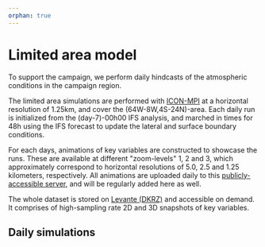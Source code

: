 ```yaml
---
orphan: true
---
```


# Limited area model

To support the campaign, we perform daily hindcasts of the atmospheric conditions in the campaign region.

The limited area simulations are performed with [ICON-MPI](https://gitlab.dkrz.de/icon/icon-mpim) at a horizontal resolution of 1.25km, and cover the (64W-8W,4S-24N)-area. Each daily run is initialized from the (day-7)-00h00 IFS analysis, and marched in times for 48h using the IFS forecast to update the lateral and surface boundary conditions.

For each days, animations of key variables are constructed to showcase the runs. These are available at different "zoom-levels" 1, 2 and 3, which approximately correspond to horizontal resolutions of 5.0, 2.5 and 1.25 kilometers, respectively. All animations are uploaded daily to this [publicly-accessible server](https://swiftbrowser.dkrz.de/public/dkrz_f765c92765f44c068725c0d08cc1e6c5/LAM-ORCESTRA/), and will be regularly added here as well.

The whole dataset is stored on [Levante (DKRZ)](https://docs.dkrz.de/doc/levante/index.html) and accessible on demand. It comprises of high-sampling rate 2D and 3D snapshots of key variables.

## Daily simulations

```{list-videos}
```

<script>
    let today = new Date();
    // HACK: Simulations take a while... should be available with an 8-day offset
    let week = new Date(1979, 1, 9) - new Date(1979, 1, 1);

    document.querySelectorAll("#daily-simulations .reference.external").forEach(function(link) {
        let linkDate = new Date(link.innerText);
        // HACK: This should be replaced by properly checking an index of existing simulations
        if (linkDate > (today - week)) {
            link.parentNode.removeChild(link);
        }
    });
</script>
